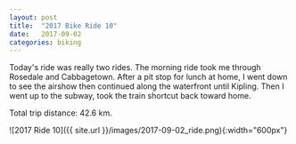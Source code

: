 ```yaml
---
layout: post
title:  "2017 Bike Ride 10"
date:   2017-09-02
categories: biking
---
```


Today's ride was really two rides. The morning ride took me through Rosedale and Cabbagetown. After a pit stop for lunch at home, I went down to see the airshow then continued along the waterfront until Kipling. Then I went up to the subway, took the train shortcut back toward home.

Total trip distance: 42.6 km.

![2017 Ride 10]({{ site.url }}/images/2017-09-02_ride.png){:width="600px"}


